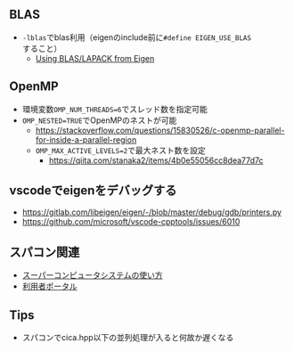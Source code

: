 ## BLAS
- `-lblas`でblas利用（eigenのinclude前に`#define EIGEN_USE_BLAS`すること）
  - [Using BLAS/LAPACK from Eigen](https://eigen.tuxfamily.org/dox/TopicUsingBlasLapack.html)

## OpenMP
- 環境変数`OMP_NUM_THREADS=6`でスレッド数を指定可能
- `OMP_NESTED=TRUE`でOpenMPのネストが可能
  - https://stackoverflow.com/questions/15830526/c-openmp-parallel-for-inside-a-parallel-region
  - `OMP_MAX_ACTIVE_LEVELS=2`で最大ネスト数を設定
    - https://qiita.com/stanaka2/items/4b0e55056cc8dea77d7c

## vscodeでeigenをデバッグする
  - https://gitlab.com/libeigen/eigen/-/blob/master/debug/gdb/printers.py
  - https://github.com/microsoft/vscode-cpptools/issues/6010

## スパコン関連
- [スーパーコンピュータシステムの使い方](https://web.kudpc.kyoto-u.ac.jp/manual/ja)
- [利用者ポータル](https://web.kudpc.kyoto-u.ac.jp/portal/)

## Tips
- スパコンでcica.hpp以下の並列処理が入ると何故か遅くなる
